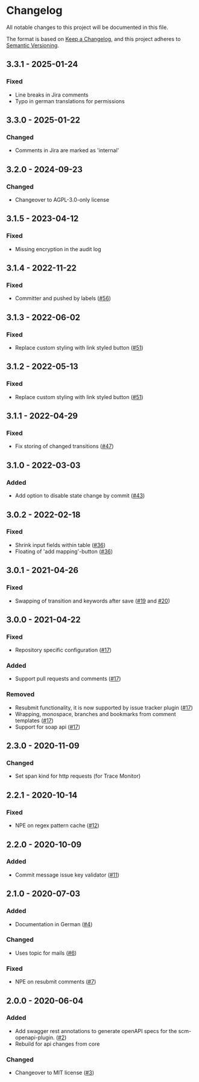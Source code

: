 # Changelog
All notable changes to this project will be documented in this file.

The format is based on [Keep a Changelog](https://keepachangelog.com/en/1.0.0/),
and this project adheres to [Semantic Versioning](https://semver.org/spec/v2.0.0.html).

## 3.3.1 - 2025-01-24
### Fixed
- Line breaks in Jira comments
- Typo in german translations for permissions

## 3.3.0 - 2025-01-22
### Changed
- Comments in Jira are marked as 'internal'

## 3.2.0 - 2024-09-23
### Changed
- Changeover to AGPL-3.0-only license

## 3.1.5 - 2023-04-12
### Fixed
- Missing encryption in the audit log

## 3.1.4 - 2022-11-22
### Fixed
- Committer and pushed by labels ([#56](https://github.com/scm-manager/scm-jira-plugin/pull/56))

## 3.1.3 - 2022-06-02
### Fixed
- Replace custom styling with link styled button ([#51](https://github.com/scm-manager/scm-jira-plugin/pull/51))

## 3.1.2 - 2022-05-13
### Fixed
- Replace custom styling with link styled button ([#51](https://github.com/scm-manager/scm-jira-plugin/pull/51))

## 3.1.1 - 2022-04-29
### Fixed
- Fix storing of changed transitions ([#47](https://github.com/scm-manager/scm-jira-plugin/pull/47))

## 3.1.0 - 2022-03-03
### Added
- Add option to disable state change by commit ([#43](https://github.com/scm-manager/scm-jira-plugin/pull/43))

## 3.0.2 - 2022-02-18
### Fixed
- Shrink input fields within table ([#36](https://github.com/scm-manager/scm-jira-plugin/pull/36))
- Floating of 'add mapping'-button ([#36](https://github.com/scm-manager/scm-jira-plugin/pull/36))

## 3.0.1 - 2021-04-26
### Fixed
- Swapping of transition and keywords after save ([#19](https://github.com/scm-manager/scm-jira-plugin/issues/19) and [#20](https://github.com/scm-manager/scm-jira-plugin/pull/20))

## 3.0.0 - 2021-04-22
### Fixed
- Repository specific configuration ([#17](https://github.com/scm-manager/scm-jira-plugin/pull/17))

### Added
- Support pull requests and comments ([#17](https://github.com/scm-manager/scm-jira-plugin/pull/17))

### Removed
- Resubmit functionality, it is now supported by issue tracker plugin ([#17](https://github.com/scm-manager/scm-jira-plugin/pull/17))
- Wrapping, monospace, branches and bookmarks from comment templates ([#17](https://github.com/scm-manager/scm-jira-plugin/pull/17))
- Support for soap api ([#17](https://github.com/scm-manager/scm-jira-plugin/pull/17))

## 2.3.0 - 2020-11-09
### Changed
- Set span kind for http requests (for Trace Monitor)

## 2.2.1 - 2020-10-14
### Fixed
- NPE on regex pattern cache ([#12](https://github.com/scm-manager/scm-jira-plugin/pull/12))

## 2.2.0 - 2020-10-09
### Added
- Commit message issue key validator ([#11](https://github.com/scm-manager/scm-jira-plugin/pull/11))

## 2.1.0 - 2020-07-03
### Added
- Documentation in German ([#4](https://github.com/scm-manager/scm-jira-plugin/pull/4))

### Changed
- Uses topic for mails ([#6](https://github.com/scm-manager/scm-jira-plugin/pull/6))

### Fixed
- NPE on resubmit comments ([#7](https://github.com/scm-manager/scm-jira-plugin/pull/7))

## 2.0.0 - 2020-06-04
### Added
- Add swagger rest annotations to generate openAPI specs for the scm-openapi-plugin. ([#2](https://github.com/scm-manager/scm-jira-plugin/pull/2))
- Rebuild for api changes from core

### Changed
- Changeover to MIT license ([#3](https://github.com/scm-manager/scm-jira-plugin/pull/3))


